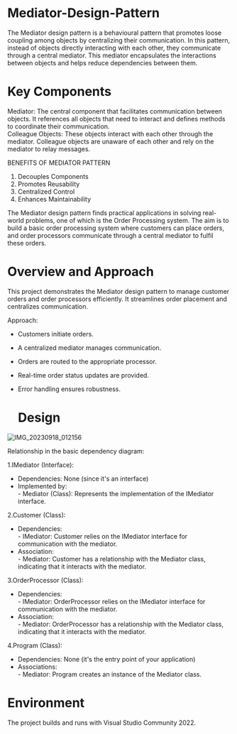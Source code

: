 # Mediator-Design-Pattern

The Mediator design pattern is a behavioural pattern that promotes loose coupling among objects by centralizing their communication. In this pattern, instead of objects directly interacting with each other, they communicate through a central mediator. This mediator encapsulates the interactions between objects and helps reduce dependencies between them.

# Key Components
Mediator: The central component that facilitates communication between objects. It references all objects that need to interact and defines methods to coordinate their communication.\
Colleague Objects: These objects interact with each other through the mediator. Colleague objects are unaware of each other and rely on the mediator to relay messages.

BENEFITS OF MEDIATOR PATTERN
1. Decouples Components
2. Promotes Reusability
3. Centralized Control
4. Enhances Maintainability

The Mediator design pattern finds practical applications in solving real-world problems, one of which is the Order Processing system. The aim is to build a basic order processing system where customers can place orders, and order processors communicate through a central mediator to fulfil these orders.

# Overview and Approach
This project demonstrates the Mediator design pattern to manage customer orders and order processors efficiently. It streamlines order placement and centralizes communication.

Approach:
- Customers initiate orders.
- A centralized mediator manages communication.
- Orders are routed to the appropriate processor.
- Real-time order status updates are provided.
- Error handling ensures robustness.

  # Design
 ![IMG_20230918_012156](https://github.com/thanmayee07/MediatorDesignPatternDemo/assets/114472443/87afc8ac-414d-4f44-bad6-3e032ee671af)

Relationship in the basic dependency diagram:

1.IMediator (Interface):
- Dependencies: None (since it's an interface)
- Implemented by:\
       - Mediator (Class): Represents the implementation of the IMediator interface.

2.Customer (Class):
- Dependencies:\
       - IMediator: Customer relies on the IMediator interface for communication with the mediator.
- Association:\
       - Mediator: Customer has a relationship with the Mediator class, indicating that it interacts with the mediator.

3.OrderProcessor (Class):
- Dependencies:\
       - IMediator: OrderProcessor relies on the IMediator interface for communication with the mediator.
- Association:\
       - Mediator: OrderProcessor has a relationship with the Mediator class, indicating that it interacts with the mediator.

4.Program (Class):
- Dependencies: None (it's the entry point of your application)
- Associations:\
       - Mediator: Program creates an instance of the Mediator class.


# Environment
The project builds and runs with Visual Studio Community 2022.
